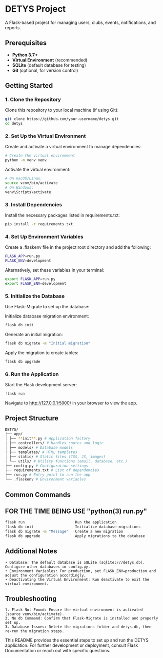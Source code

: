 # DETYS Project

A Flask-based project for managing users, clubs, events, notifications, and reports.

## Prerequisites

- **Python 3.7+**
- **Virtual Environment** (recommended)
- **SQLite** (default database for testing)
- **Git** (optional, for version control)

## Getting Started

### 1. Clone the Repository

Clone this repository to your local machine (if using Git):

```bash
git clone https://github.com/your-username/detys.git
cd detys
```

### 2. Set Up the Virtual Environment

Create and activate a virtual environment to manage dependencies:

```bash
# Create the virtual environment
python -m venv venv

```

Activate the virtual environment:

```bash
# On macOS/Linux:
source venv/bin/activate
# On Windows:
venv\Scripts\activate
```

### 3. Install Dependencies

Install the necessary packages listed in requirements.txt:

```bash
pip install -r requirements.txt
```

### 4. Set Up Environment Variables

Create a .flaskenv file in the project root directory and add the following:

```bash
FLASK_APP=run.py
FLASK_ENV=development
```

Alternatively, set these variables in your terminal:

```bash
export FLASK_APP=run.py
export FLASK_ENV=development
```

### 5. Initialize the Database

Use Flask-Migrate to set up the database:

Initialize database migration environment:

```bash
flask db init

```

Generate an initial migration:

```bash
flask db migrate -m "Initial migration"
```

Apply the migration to create tables:

```bash
flask db upgrade
```

### 6. Run the Application

Start the Flask development server:

```bash
flask run
```

Navigate to http://127.0.0.1:5000/ in your browser to view the app.

## Project Structure

```bash
DETYS/
├── app/
│ ├── **init**.py # Application factory
│ ├── controllers/ # Handles routes and logic
│ ├── models/ # Database models
│ ├── templates/ # HTML templates
│ ├── static/ # Static files (CSS, JS, images)
│ └── utils/ # Utility functions (email, database, etc.)
├── config.py # Configuration settings
├── requirements.txt # List of dependencies
├── run.py # Entry point to run the app
└── .flaskenv # Environment variables
```

## Common Commands

## FOR THE TIME BEING USE "python(3) run.py"

```bash
flask run                       Run the application
flask db init                   Initialize database migrations
flask db migrate -m "Message"   Create a new migration
flask db upgrade                Apply migrations to the database

```

## Additional Notes

    • Database: The default database is SQLite (sqlite:///detys.db). Configure other databases in config.py.
    • Environment Variables: For production, set FLASK_ENV=production and adjust the configuration accordingly.
    • Deactivating the Virtual Environment: Run deactivate to exit the virtual environment.

## Troubleshooting

    1. Flask Not Found: Ensure the virtual environment is activated (source venv/bin/activate).
    2. No db Command: Confirm that Flask-Migrate is installed and properly set up.
    3. Database Issues: Delete the migrations folder and detys.db, then re-run the migration steps.

This README provides the essential steps to set up and run the DETYS application. For further development or deployment, consult Flask Documentation or reach out with specific questions.
